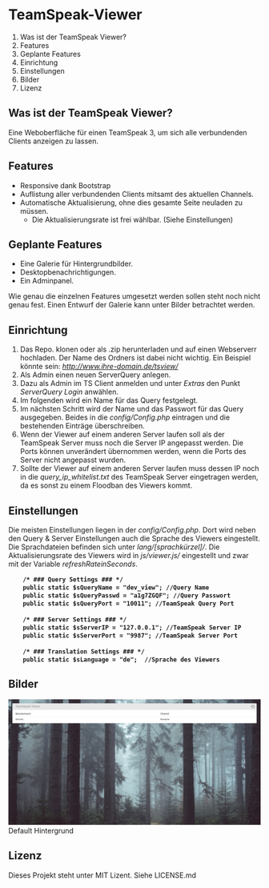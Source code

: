 # TeamSpeak-Viewer

1. Was ist der TeamSpeak Viewer?
2. Features
3. Geplante Features
3. Einrichtung
4. Einstellungen
5. Bilder
6. Lizenz

## Was ist der TeamSpeak Viewer?
Eine Weboberfläche für einen TeamSpeak 3, um sich alle verbundenden Clients anzeigen zu lassen.

## Features
* Responsive dank Bootstrap
* Auflistung aller verbundenden Clients mitsamt des aktuellen Channels.
* Automatische Aktualisierung, ohne dies gesamte Seite neuladen zu müssen.
  * Die Aktualisierungsrate ist frei wählbar. (Siehe Einstellungen)

## Geplante Features
* Eine Galerie für Hintergrundbilder.
* Desktopbenachrichtigungen.
* Ein Adminpanel.

Wie genau die einzelnen Features umgesetzt werden sollen steht noch nicht genau fest. Einen Entwurf der Galerie kann unter Bilder betrachtet werden.

## Einrichtung
1. Das Repo. klonen oder als .zip herunterladen und auf einen Webserverr hochladen. Der Name des Ordners ist dabei nicht wichtig. Ein Beispiel könnte sein: _http://www.ihre-domain.de/tsview/_
2. Als Admin einen neuen ServerQuery anlegen.
  3. Dazu als Admin im TS Client anmelden und unter _Extras_ den Punkt _ServerQuery Login_ anwählen.
  4. Im folgenden wird ein Name für das Query festgelegt.
  5. Im nächsten Schritt wird der Name und das Passwort für das Query ausgegeben. Beides in die _config/Config.php_ eintragen und die bestehenden Einträge überschreiben.
  6. Wenn der Viewer auf einem anderen Server laufen soll als der TeamSpeak Server muss noch die Server IP angepasst werden. Die Ports können unverändert übernommen werden, wenn die Ports des Server nicht angepasst wurden.
  7. Sollte der Viewer auf einem anderen Server laufen muss dessen IP noch in die _query_ip_whitelist.txt_ des TeamSpeak Server eingetragen werden, da es sonst zu einem Floodban des Viewers kommt.

## Einstellungen
Die meisten Einstellungen liegen in der _config/Config.php_. Dort wird neben den Query & Server Einstellungen auch die Sprache des Viewers eingestellt.
Die Sprachdateien befinden sich unter _lang/[sprachkürzel]/_.
Die Aktualisierungsrate des Viewers wird in _js/viewer.js/_ eingestellt und zwar mit der Variable _refreshRateinSeconds_.

<b>

        /* ### Query Settings ### */
        public static $sQueryName = "dev_view"; //Query Name
        public static $sQueryPasswd = "a1g7ZGQF"; //Query Passwort
        public static $sQueryPort = "10011"; //TeamSpeak Query Port
        
        /* ### Server Settings ### */
        public static $sServerIP = "127.0.0.1"; //TeamSpeak Server IP
        public static $sServerPort = "9987"; //TeamSpeak Server Port
        
        /* ### Translation Settings ### */
        public static $sLanguage = "de";  //Sprache des Viewers
</b>

## Bilder
![alt-text](https://github.com/Schrotty/TeamSpeak-Viewer/blob/gh-pages/images/OV.jpg)
Default Hintergrund

## Lizenz
Dieses Projekt steht unter MIT Lizent. Siehe LICENSE.md
